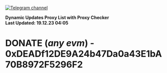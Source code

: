 [![Telegram channel](https://img.shields.io/endpoint?url=https://runkit.io/damiankrawczyk/telegram-badge/branches/master?url=https://t.me/n4z4v0d)](https://t.me/n4z4v0d) 

**Dynamic Updates Proxy List with Proxy Checker**  
**Last Updated: 19.12.23 04:05**

# DONATE (_any evm_) - 0xDEADf12DE9A24b47Da0a43E1bA70B8972F5296F2
